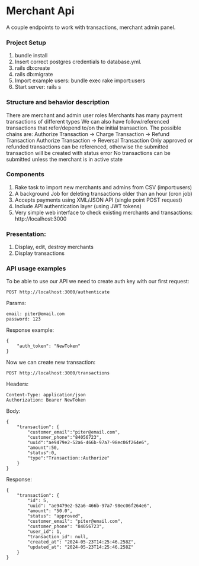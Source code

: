 # Merchant Api
A couple endpoints to work with transactions, merchant admin panel.

### Project Setup
1. bundle install
2. Insert correct postgres credentials to database.yml.
3. rails db:create
4. rails db:migrate
5. Import example users: bundle exec rake import:users
6. Start server: rails s

### Structure and behavior description
There are merchant and admin user roles
Merchants has many payment transactions of different types
We can also have follow/referenced transactions that refer/depend to/on the initial transaction.
The possible chains are:
Authorize Transaction -> Charge Transaction -> Refund Transaction
Authorize Transaction -> Reversal Transaction
Only approved or refunded transactions can be referenced,
otherwise the submitted transaction will be created with status error
No transactions can be submitted unless the merchant is in active state

### Components
1. Rake task to import new merchants and admins from CSV (import:users)
2. A background Job for deleting transactions older than an hour (cron job)
3. Accepts payments using XML/JSON API (single point POST request)
4. Include API authentication layer (using JWT tokens)
5. Very simple web interface to check existing merchants and transactions: http://localhost:3000

### Presentation:
1. Display, edit, destroy merchants
2. Display transactions

### API usage examples
To be able to use our API we need to create auth key with our first request:

    POST http://localhost:3000/authenticate

Params:
```
email: piter@email.com
password: 123
```

Response example:
```
{
	"auth_token": "NewToken"
}
```


Now we can create new transaction:

	POST http://localhost:3000/transactions

Headers:
```
Content-Type: application/json
Authorization: Bearer NewToken
```

Body:
```
{
	"transaction": {
		"customer_email":"piter@email.com",
		"customer_phone":"84056723",
		"uuid":"ae9479e2-52a6-466b-97a7-98ec06f264e6",
		"amount":50,
		"status":0,
		"type":"Transaction::Authorize"
	}
}
```

Response:
```
{
	"transaction": {
		"id": 5,
		"uuid": "ae9479e2-52a6-466b-97a7-98ec06f264e6",
		"amount": "50.0",
		"status": "approved",
		"customer_email": "piter@email.com",
		"customer_phone": "84056723",
		"user_id": 1,
		"transaction_id": null,
		"created_at": "2024-05-23T14:25:46.258Z",
		"updated_at": "2024-05-23T14:25:46.258Z"
	}
}
```
